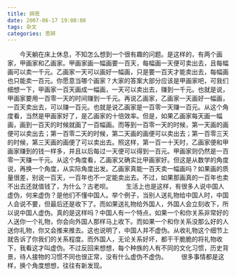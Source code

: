 ```yaml
---
title: 辨思
date: 2007-06-17 19:08:08
tags: 杂文
categories: 思辨
---
```

&emsp;&emsp;今天躺在床上休息，不知怎么想到一个很有趣的问题。是这样的，有两个画家，甲画家和乙画家。甲画家画一幅画要一百天，每幅画一天便可卖出去，且每幅画可以卖一千元。乙画家一天可以画好一幅画，只是要一百天才能卖出去，每幅画也只能卖一百元。你愿意当哪个画家？大家的答案大部分应该是甲画家吧，可我们细想一下，甲画家一百天画成一幅画，一天可以卖出去，赚到一千元。也就是说，甲画家要用一百零一天的时间赚到一千元。再说乙画家，乙画家一天画好一幅画，一百天卖出去，可以赚一百元。也就是说乙画家是一百零一天赚一百元。从这个角度看，当然是甲画家好了，是乙画家的十倍效率。但是，如果乙画家每天画一幅画，画到一百天的时候就画了一百幅画。而等到一百零一天的时候，第一天画的画便可以卖出去；第一百零二天的时候，第二天画的画便可以卖出去；第一百零三天的时候，第三天画的画便了可以卖出去。照这样，第一百一十天时，乙画家便和甲画家赚到的钱一样多，并且以后每过一天便可以得到一百元。甲画家则仍然是一百零一天赚一千元。从这个角度看，乙画家又确实比甲画家好。但这是从数学的角度说，再换一个角度，从实际角度出发。乙画家真能一百天卖一幅画吗？如果画的质量很差，别说一百天，一百年也不一定能卖出去。不过，如果那画真的一百年也卖不出去还就值钱了，为什么？古老呗。
&emsp;&emsp;生活上也是这样，有很多人说中国人虚伪，何来虚伪？是他们不懂中国人。举个例子，当别人送礼物给中国人时，中国人会说不要，但最后还是收下了。而如果送礼物给外国人，外国人会立刻收下，所以说中国人虚伪。真的是这样吗？中国人有一个特点，如果一个和你关系非常好的人送你一个礼物，你会向外国人那样马上收下。而如果一个和你关系没那么好的人送你礼物，你又会推来推去。这也说明了，中国人并不虚伪。从收礼物这个细节上就告诉了你我们的关系程度。而外国人，无论关系好坏，都干干脆脆的将礼物收下，我看这才叫虚伪。不过反回来想想，每个种族的人有不同的文化习惯，历史背景，待人接物的习惯不同也很正常，没有什么虚伪不虚伪。
&emsp;&emsp;很多事情都是这样，换个角度想想，往往有新发现。